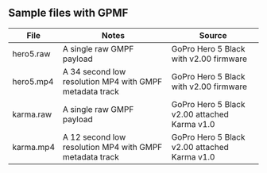 ## Sample files with GPMF

| File | Notes | Source |
| --- | --- | --- |
| hero5.raw | A single raw GMPF payload | GoPro Hero 5 Black with v2.00 firmware |
| hero5.mp4 | A 34 second low resolution MP4 with GMPF metadata track | GoPro Hero 5 Black with v2.00 firmware |
| karma.raw | A single raw GMPF payload  | GoPro Hero 5 Black v2.00 attached Karma v1.0 |
| karma.mp4 | A 12 second low resolution MP4 with GMPF metadata track | GoPro Hero 5 Black v2.00 attached Karma v1.0 |
